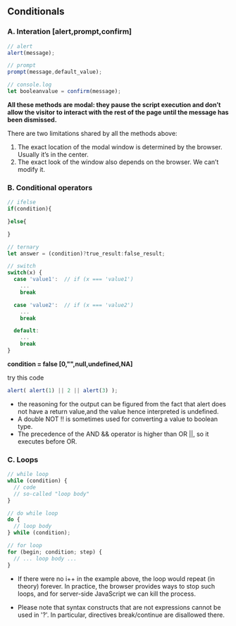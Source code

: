 ## Conditionals

### A. Interation [alert,prompt,confirm]

```javascript
// alert
alert(message);

// prompt
prompt(message,default_value);

// console.log
let booleanvalue = confirm(message);
```

**All these methods are modal: they pause the script execution and don’t allow the visitor to interact with the rest of the page until the message has been dismissed.**

There are two limitations shared by all the methods above:

1. The exact location of the modal window is determined by the browser. Usually it’s in the center.
2. The exact look of the window also depends on the browser. We can’t modify it.

### B. Conditional operators

```javascript
// ifelse
if(condition){

}else{

}

// ternary
let answer = (condition)?true_result:false_result;

// switch
switch(x) {
  case 'value1':  // if (x === 'value1')
    ...
    break

  case 'value2':  // if (x === 'value2')
    ...
    break

  default:
    ...
    break
}
```
**condition = false [0,"",null,undefined,NA]**

try this code
```javascript
alert( alert(1) || 2 || alert(3) );
```
* the reasoning for the output can be figured from the fact that alert does not have a return value,and the value hence interpreted is undefined.
* A double NOT !! is sometimes used for converting a value to boolean type.
* The precedence of the AND && operator is higher than OR ||, so it executes before OR.

### C. Loops

```javascript
// while loop
while (condition) {
  // code
  // so-called "loop body"
}

// do while loop
do {
  // loop body
} while (condition);

// for loop
for (begin; condition; step) {
  // ... loop body ...
}
```
* If there were no i++ in the example above, the loop would repeat (in theory) forever. In practice, the browser provides ways to stop such loops, and for server-side JavaScript we can kill the process.

* Please note that syntax constructs that are not expressions cannot be used in '?'. In particular, directives break/continue are disallowed there.
